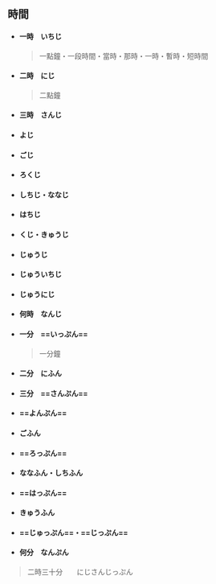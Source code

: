 ## 時間

- #### 一時　いちじ

  > 一點鐘・一段時間・當時・那時・一時・暫時・短時間

- #### 二時　にじ

  > 二點鐘

- #### 三時　さんじ

- #### よじ

- #### ごじ

- #### ろくじ

- #### しちじ・ななじ

- #### はちじ

- #### くじ・きゅうじ

- #### じゅうじ

- #### じゅういちじ

- #### じゅうにじ

- #### 何時　なんじ



- #### 一分　==いっぷん==

  > 一分鐘

- #### 二分　にふん

- #### 三分　==さんぷん==

- #### ==よんぷん==

- #### ごふん

- #### ==ろっぷん==

- #### ななふん・しちふん

- #### ==はっぷん==

- #### きゅうふん

- #### ==じゅっぷん==・==じっぷん==

- #### 何分　なんぷん



> 二時三十分　　にじさんじっぷん

